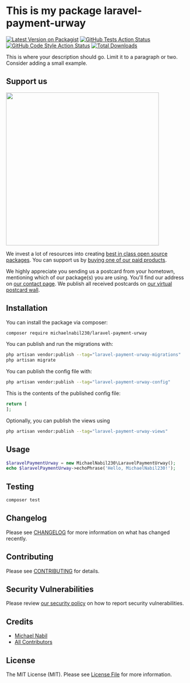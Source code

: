 # This is my package laravel-payment-urway

[![Latest Version on Packagist](https://img.shields.io/packagist/v/michaelnabil230/laravel-payment-urway.svg?style=flat-square)](https://packagist.org/packages/michaelnabil230/laravel-payment-urway)
[![GitHub Tests Action Status](https://img.shields.io/github/actions/workflow/status/michaelnabil230/laravel-payment-urway/run-tests.yml?branch=main&label=tests&style=flat-square)](https://github.com/michaelnabil230/laravel-payment-urway/actions?query=workflow%3Arun-tests+branch%3Amain)
[![GitHub Code Style Action Status](https://img.shields.io/github/actions/workflow/status/michaelnabil230/laravel-payment-urway/fix-php-code-style-issues.yml?branch=main&label=code%20style&style=flat-square)](https://github.com/michaelnabil230/laravel-payment-urway/actions?query=workflow%3A"Fix+PHP+code+style+issues"+branch%3Amain)
[![Total Downloads](https://img.shields.io/packagist/dt/michaelnabil230/laravel-payment-urway.svg?style=flat-square)](https://packagist.org/packages/michaelnabil230/laravel-payment-urway)

This is where your description should go. Limit it to a paragraph or two. Consider adding a small example.

## Support us

[<img src="https://github-ads.s3.eu-central-1.amazonaws.com/laravel-payment-urway.jpg?t=1" width="419px" />](https://spatie.be/github-ad-click/laravel-payment-urway)

We invest a lot of resources into creating [best in class open source packages](https://spatie.be/open-source). You can support us by [buying one of our paid products](https://spatie.be/open-source/support-us).

We highly appreciate you sending us a postcard from your hometown, mentioning which of our package(s) you are using. You'll find our address on [our contact page](https://spatie.be/about-us). We publish all received postcards on [our virtual postcard wall](https://spatie.be/open-source/postcards).

## Installation

You can install the package via composer:

```bash
composer require michaelnabil230/laravel-payment-urway
```

You can publish and run the migrations with:

```bash
php artisan vendor:publish --tag="laravel-payment-urway-migrations"
php artisan migrate
```

You can publish the config file with:

```bash
php artisan vendor:publish --tag="laravel-payment-urway-config"
```

This is the contents of the published config file:

```php
return [
];
```

Optionally, you can publish the views using

```bash
php artisan vendor:publish --tag="laravel-payment-urway-views"
```

## Usage

```php
$laravelPaymentUrway = new MichaelNabil230\LaravelPaymentUrway();
echo $laravelPaymentUrway->echoPhrase('Hello, MichaelNabil230!');
```

## Testing

```bash
composer test
```

## Changelog

Please see [CHANGELOG](CHANGELOG.md) for more information on what has changed recently.

## Contributing

Please see [CONTRIBUTING](CONTRIBUTING.md) for details.

## Security Vulnerabilities

Please review [our security policy](../../security/policy) on how to report security vulnerabilities.

## Credits

- [Michael Nabil](https://github.com/MichaelNabil230)
- [All Contributors](../../contributors)

## License

The MIT License (MIT). Please see [License File](LICENSE.md) for more information.
